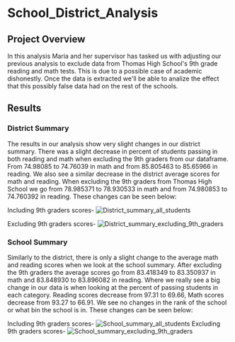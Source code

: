 # School_District_Analysis
## Project Overview
In this analysis Maria and her supervisor has tasked us with adjusting our previous analysis to exclude data from Thomas High School's 9th grade reading and math tests. This is due to a possible case of academic dishonestly. Once the data is extracted we'll be able to analize the effect that this possibly false data had on the rest of the schools.
## Results
### District Summary
The results in our analysis show very slight changes in our district summary. There was a slight decrease in percent of students passing in both reading and math when excluding the 9th graders from our dataframe. From 74.98085 to 74.76039 in math and from 85.805463 to 85.65966 in reading. We also see a similar decrease in the district average scores for math and reading. When excluding the 9th graders from Thomas High School we go from 78.985371 to 78.930533 in math and from 74.980853 to 74.760392 in reading. 
These changes can be seen below:

Including 9th graders scores-
![District_summary_all_students](https://user-images.githubusercontent.com/41974323/141696995-e17cad76-bcec-4ccb-ae66-f1fc3957c699.png)

Excluding 9th graders scores-
![District_summary_excluding_9th_graders](https://user-images.githubusercontent.com/41974323/141697000-b028cbd2-3665-47d8-88df-8126c90b3de4.png)

### School Summary
Similarly to the district, there is only a slight change to the average math and reading scores when we look at the school summary. After excluding the 9th graders the average scores go from 83.418349 to 83.350937 in math and 83.848930 to 83.896082 in reading. Where we really see a big change in our data is when looking at the percent of passing students in each category. Reading scores decrease from 97.31 to 69.66, Math scores decrease from 93.27 to 66.91. We see no changes in the rank of the school or what bin the school is in.
These changes can be seen below:

Including 9th graders scores-
![School_summary_all_students](https://user-images.githubusercontent.com/41974323/141697386-19a503eb-40bc-458d-9417-cc1565bc42f7.PNG)
Excluding 9th graders scores-
![School_summary_excluding_9th_graders](https://user-images.githubusercontent.com/41974323/141697399-549a48a6-23de-4f64-9892-55ca1dd3f238.PNG)
